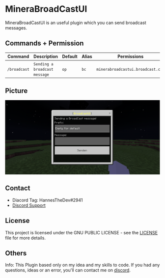 # MineraBroadCastUI
MineraBroadCastUI is an useful plugin which you can send broadcast messages.

## Commands + Permission
Command | Description | Default | Alias | Permissions
--------- | ------------------- | ------- | ---------- | -----------
``/broadcast`` | ``Sending a broadcast message`` | ``op`` | ``bc`` | ``minerabroadcastui.broadcast.cmd``

## Picture
<img src="https://github.com/HannesTheDev/MineraBroadCastUI/blob/main/minerabroadcastui.png"></img> <br>

## Contact
- Diacord Tag: HannesTheDev#2941
- [Discord Support](https://discord.gg/HVvQv2TxWs)

## License
This project is licensed under the GNU PUBLIC LICENSE - see the [LICENSE](/LICENSE) file for more details.

## Others
Info: This Plugin based only on my idea and my skills to code. If you had any questions, ideas or an error, you'll can contact me on [discord](https://discord.gg/HVvQv2TxWs).

